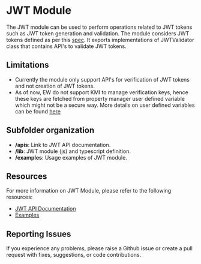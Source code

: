 # JWT Module

The JWT module can be used to perform operations related to JWT tokens such as JWT token generation and validation. The module considers JWT tokens defined as per this [spec](https://www.rfc-editor.org/rfc/rfc7519). It exports implementations of JWTValidator class that contains API's to validate JWT tokens.

## Limitations
- Currently the module only support API's for verification of JWT tokens and not creation of JWT tokens.
- As of now, EW do not support KMI to manage verification keys, hence these keys are fetched from property manager user defined variable which might not be a secure way. More details on user defined variables can be found [here](https://techdocs.akamai.com/property-mgr/docs/user-defined-vars)

## Subfolder organization
* **/apis**: Link to JWT API documentation.
* **/lib**: JWT module (js) and typescript definition.
* **/examples**: Usage examples of JWT module.

## Resources
For more information on JWT Module, please refer to the following resources:
* [JWT API Documentation](https://techdocs.akamai.com/edgeworkers/docs/jwt)
* [Examples](./examples/)

## Reporting Issues
If you experience any problems, please raise a Github issue or create a pull request with fixes, suggestions, or code contributions.

